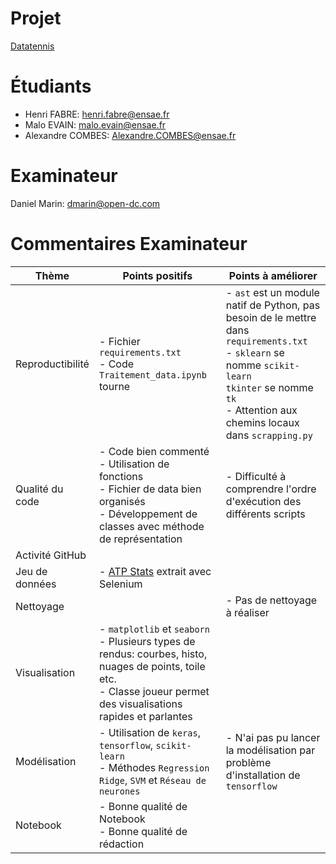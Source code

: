 # Projet

[Datatennis]()

# Étudiants

- Henri FABRE: henri.fabre@ensae.fr
- Malo EVAIN: malo.evain@ensae.fr
- Alexandre COMBES: Alexandre.COMBES@ensae.fr

# Examinateur

Daniel Marin: dmarin@open-dc.com

# Commentaires Examinateur

| Thème            | Points positifs                                                                                                                                                             | Points à améliorer                                                                                                                                                                                                |
|------------------|-----------------------------------------------------------------------------------------------------------------------------------------------------------------------------|-------------------------------------------------------------------------------------------------------------------------------------------------------------------------------------------------------------------|
| Reproductibilité | - Fichier `requirements.txt`<br/>- Code `Traitement_data.ipynb` tourne                                                                                                      | - `ast` est un module natif de Python, pas besoin de le mettre dans `requirements.txt`<br/>- `sklearn` se nomme `scikit-learn`<br/>`tkinter` se nomme `tk`<br/>- Attention aux chemins locaux dans `scrapping.py` |
| Qualité du code  | - Code bien commenté<br/>- Utilisation de fonctions<br/>- Fichier de data bien organisés<br/>- Développement de classes avec méthode de représentation                      | - Difficulté à comprendre l'ordre d'exécution des différents scripts                                                                                                                                              |
| Activité GitHub  |                                                                                                                                                                             |                                                                                                                                                                                                                   |
| Jeu de données   | - [ATP Stats](https://www.atptour.com/en/stats/stats-home) extrait avec Selenium                                                                                            |                                                                                                                                                                                                                   |
| Nettoyage        |                                                                                                                                                                             | - Pas de nettoyage à réaliser                                                                                                                                                                                     |
| Visualisation    | - `matplotlib` et `seaborn`<br/>- Plusieurs types de rendus: courbes, histo, nuages de points, toile etc.<br/>- Classe joueur permet des visualisations rapides et parlantes |                                                                                                                                                                                                                   |
| Modélisation     | - Utilisation de `keras`, `tensorflow`, `scikit-learn`<br/>- Méthodes `Regression Ridge`, `SVM` et `Réseau de neurones`                                                     | - N'ai pas pu lancer la modélisation par problème d'installation de `tensorflow`                                                                                                                                  |
| Notebook         | - Bonne qualité de Notebook<br/>- Bonne qualité de rédaction                                                                                                                |                                                                                                                                                                                                                   |
